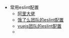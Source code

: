 - 常用eslint配置
	- [阿里大佬](https://github.com/PanJiaChen/vue-element-admin/blob/master/.eslintrc.js)
	- [饿了么团队的eslint配置](https://www.npmjs.com/package/eslint-config-elemefe)
	- [vuejs团队的eslint配置](https://github.com/vuejs/eslint-config-vue)
	-